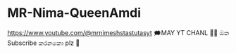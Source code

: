 # MR-Nima-QueenAmdi
https://www.youtube.com/@mrnimeshstastutasyt  🗯️MAY YT CHANL 💫✨ ඔක Subscribe කරනකො plz 🥺
